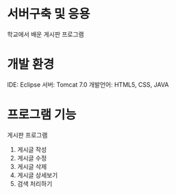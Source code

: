 # 서버구축 및 응용
학교에서 배운 게시판 프로그램

# 개발 환경

IDE: Eclipse
서버: Tomcat 7.0
개발언어: HTML5, CSS, JAVA

# 프로그램 기능

게시판 프로그램
1. 게시글 작성
2. 게시글 수정
3. 게시글 삭제
4. 게시글 상세보기
5. 검색 처리하기
